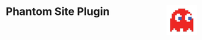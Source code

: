 # Phantom Site Plugin <img src="https://raw.githubusercontent.com/prykon/phantom-site-plugin/main/assets/phantom.png" align="right" width="80">